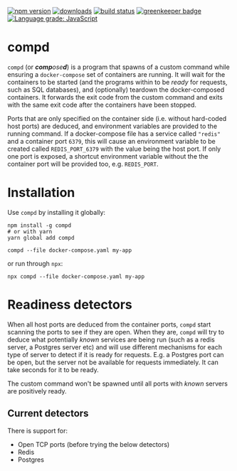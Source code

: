 [![npm version][npm-image]][npm-url]
[![downloads][downloads-image]][npm-url]
[![build status][travis-image]][travis-url]
[![greenkeeper badge][greenkeeper-image]][greenkeeper-url]
[![Language grade: JavaScript][lgtm-image]][lgtm-url]

# compd

`compd` (or _**comp**ose**d**_) is a program that spawns of a custom command while ensuring a `docker-compose` set of containers are running. It will wait for the containers to be started (and the programs within to be _ready_ for requests, such as SQL databases), and (optionally) teardown the docker-composed containers. It forwards the exit code from the custom command and exits with the same exit code after the containers have been stopped.

Ports that are only specified on the container side (i.e. without hard-coded host ports) are deduced, and environment variables are provided to the running command. If a docker-compose file has a service called `"redis"` and a container port `6379`, this will cause an environment variable to be created called `REDIS_PORT_6379` with the value being the host port. If only one port is exposed, a shortcut environment variable without the the container port will be provided too, e.g. `REDIS_PORT`.


# Installation

Use `compd` by installing it globally:

```
npm install -g compd
# or with yarn
yarn global add compd

compd --file docker-compose.yaml my-app
```

or run through `npx`:

```
npx compd --file docker-compose.yaml my-app
```


# Readiness detectors

When all host ports are deduced from the container ports, `compd` start scanning the ports to see if they are open. When they are, `compd` will try to deduce what potentially _known_ services are being run (such as a redis server, a Postgres server etc) and will use different mechanisms for each type of server to detect if it is ready for requests. E.g. a Postgres port can be open, but the server not be available for requests immediately. It can take seconds for it to be ready.

The custom command won't be spawned until all ports with _known_ servers are positively ready.


## Current detectors

There is support for:

 * Open TCP ports (before trying the below detectors)
 * Redis
 * Postgres



[npm-image]: https://img.shields.io/npm/v/compd.svg
[npm-url]: https://npmjs.org/package/compd
[downloads-image]: https://img.shields.io/npm/dm/compd.svg
[travis-image]: https://img.shields.io/travis/grantila/compd/master.svg
[travis-url]: https://travis-ci.org/grantila/compd
[coverage-image]: https://coveralls.io/repos/github/grantila/compd/badge.svg?branch=master
[coverage-url]: https://coveralls.io/github/grantila/compd?branch=master
[greenkeeper-image]: https://badges.greenkeeper.io/grantila/compd.svg
[greenkeeper-url]: https://greenkeeper.io/
[lgtm-image]: https://img.shields.io/lgtm/grade/javascript/g/grantila/compd.svg?logo=lgtm&logoWidth=18
[lgtm-url]: https://lgtm.com/projects/g/grantila/compd/context:javascript
